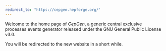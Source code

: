```yaml
---
redirect_to: "https://cepgen.hepforge.org/"
---
```


Welcome to the home page of *CepGen*, a generic central exclusive processes events generator released under the GNU General Public License v3.0.

You will be redirected to the new website in a short while.


